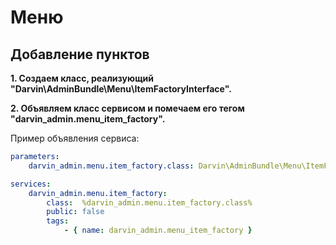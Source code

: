 Меню
====

## Добавление пунктов

**1. Создаем класс, реализующий "Darvin\AdminBundle\Menu\ItemFactoryInterface".**

**2. Объявляем класс сервисом и помечаем его тегом "darvin_admin.menu_item_factory".**

Пример объявления сервиса:

```yaml
parameters:
    darvin_admin.menu.item_factory.class: Darvin\AdminBundle\Menu\ItemFactory

services:
    darvin_admin.menu.item_factory:
        class:  %darvin_admin.menu.item_factory.class%
        public: false
        tags:
            - { name: darvin_admin.menu_item_factory }
```
